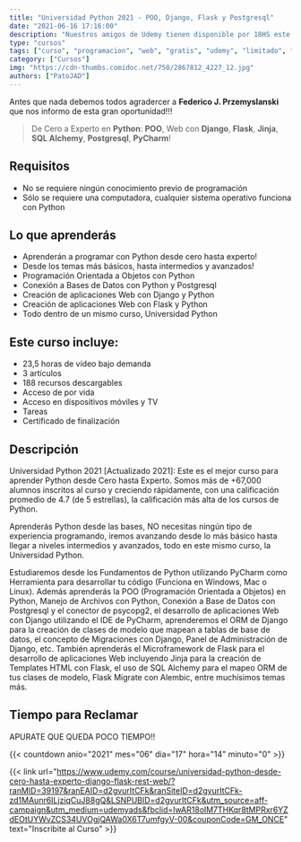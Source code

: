 ```yaml
---
title: "Universidad Python 2021 - POO, Django, Flask y Postgresql"
date: "2021-06-16 17:16:00"
description: "Nuestros amigos de Udemy tienen disponible por 18HS este curso para aprender Programacion Python"
type: "cursos"
tags: ["curso", "programacion", "web", "gratis", "udemy", "limitado", "python", "django", "flask", "postgresql", "developer"]
category: ["Cursos"]
img: "https://cdn-thumbs.comidoc.net/750/2867812_4227_12.jpg"
authors: ["PatoJAD"]
---
```


Antes que nada debemos todos agradercer a **Federico J. Przemyslanski** que nos informo de esta gran oportunidad!!!

> De Cero a Experto en **Python**: **POO**, Web con **Django**, **Flask**, **Jinja**, **SQL Alchemy**, **Postgresql**, **PyCharm**!

## Requisitos

* No se requiere ningún conocimiento previo de programación
* Sólo se requiere una computadora, cualquier sistema operativo funciona con Python

## Lo que aprenderás

* Aprenderán a programar con Python desde cero hasta experto!
* Desde los temas más básicos, hasta intermedios y avanzados!
* Programación Orientada a Objetos con Python
* Conexión a Bases de Datos con Python y Postgresql
* Creación de aplicaciones Web con Django y Python
* Creación de aplicaciones Web con Flask y Python
* Todo dentro de un mismo curso, Universidad Python

## Este curso incluye:

* 23,5 horas de vídeo bajo demanda
* 3 artículos
* 188 recursos descargables
* Acceso de por vida
* Acceso en dispositivos móviles y TV
* Tareas
* Certificado de finalización

## Descripción

Universidad Python 2021 [Actualizado 2021]: Este es el mejor curso para aprender Python desde Cero hasta Experto. Somos más de +67,000 alumnos inscritos al curso y creciendo rápidamente, con una calificación promedio de 4.7 (de 5 estrellas), la calificación más alta de los cursos de Python.

Aprenderás Python desde las bases, NO necesitas ningún tipo de experiencia programando, iremos avanzando desde lo más básico hasta llegar a niveles intermedios y avanzados, todo en este mismo curso, la Universidad Python.

Estudiaremos desde los Fundamentos de Python utilizando PyCharm como Herramienta para desarrollar tu código (Funciona en Windows, Mac o Linux). Además aprenderás la POO (Programación Orientada a Objetos) en Python, Manejo de Archivos con Python, Conexión a Base de Datos con Postgresql y el conector de psycopg2, el desarrollo de aplicaciones Web con Django utilizando el IDE de PyCharm, aprenderemos el ORM de Django para la creación de clases de modelo que mapean a tablas de base de datos, el concepto de Migraciones con Django, Panel de Administración de Django, etc. También aprenderás el Microframework de Flask para el desarrollo de aplicaciones Web incluyendo Jinja para la creación de Templates HTML con Flask, el uso de SQL Alchemy para el mapeo ORM de tus clases de modelo, Flask Migrate con Alembic, entre muchísimos temas más.

## Tiempo para Reclamar

APURATE QUE QUEDA POCO TIEMPO!!

{{< countdown anio="2021" mes="06" dia="17" hora="14" minuto="0" >}}

{{< link url="https://www.udemy.com/course/universidad-python-desde-cero-hasta-experto-django-flask-rest-web/?ranMID=39197&ranEAID=d2gvurItCFk&ranSiteID=d2gvurItCFk-zd1MAunr6ILjziqCuJ88gQ&LSNPUBID=d2gvurItCFk&utm_source=aff-campaign&utm_medium=udemyads&fbclid=IwAR18olM7THKqr8tMPRxr6YZdEOtUYWvZCS34UVOgjQAWa0X6T7umfgyV-00&couponCode=GM_ONCE" text="Inscribite al Curso" >}}
